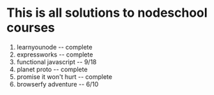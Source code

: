 # This is all solutions to nodeschool courses

1. learnyounode -- complete
2. expressworks -- complete
3. functional javascript -- 9/18
4. planet proto -- complete
5. promise it won't hurt -- complete
6. browserfy adventure -- 6/10
